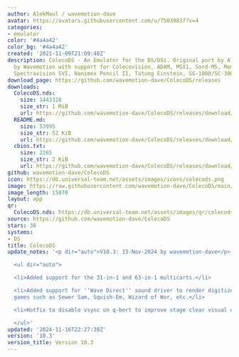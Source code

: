 ```yaml
---
author: AlekMaul / wavemotion-dave
avatar: https://avatars.githubusercontent.com/u/75039837?v=4
categories:
- emulator
color: '#4a4a42'
color_bg: '#4a4a42'
created: '2021-11-09T21:09:48Z'
description: ColecoDS - An Emulator for the DS/DSi. Original port by Alekmaul. Phoenix-Edition
  by Wavemotion with support for Colecovision, ADAM, MSX1, Sord-M5, Memotech MTX,
  Spectravision SVI, Hanimex Pencil II, Tatung Einstein, SG-1000/SC-3000 and the Creativision.
download_page: https://github.com/wavemotion-dave/ColecoDS/releases
downloads:
  ColecoDS.nds:
    size: 1443328
    size_str: 1 MiB
    url: https://github.com/wavemotion-dave/ColecoDS/releases/download/10.3/ColecoDS.nds
  README.md:
    size: 53995
    size_str: 52 KiB
    url: https://github.com/wavemotion-dave/ColecoDS/releases/download/10.3/README.md
  cbios.txt:
    size: 2265
    size_str: 2 KiB
    url: https://github.com/wavemotion-dave/ColecoDS/releases/download/10.3/cbios.txt
github: wavemotion-dave/ColecoDS
icon: https://db.universal-team.net/assets/images/icons/colecods.png
image: https://raw.githubusercontent.com/wavemotion-dave/ColecoDS/main/arm9/gfx_data/pdev_tbg0.png
image_length: 15870
layout: app
qr:
  ColecoDS.nds: https://db.universal-team.net/assets/images/qr/colecods-nds.png
source: https://github.com/wavemotion-dave/ColecoDS
stars: 38
systems:
- DS
title: ColecoDS
update_notes: '<p dir="auto">V10.3: 15-Nov-2024 by wavemotion-dave</p>

  <ul dir="auto">

  <li>Added support for the 31-in-1 and 63-in-1 multicarts.</li>

  <li>Added support for ''Wave Direct'' sound driver to render digitized speech in
  games such as Sewer Sam, Squish-Em, Wizard of Wor, etc.</li>

  <li>Hotfix to disable vsync on q-bert to improve stage clear visual effects</li>

  </ul>'
updated: '2024-11-16T22:27:38Z'
version: '10.3'
version_title: Version 10.3
---
```

